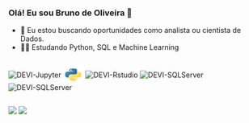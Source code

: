 ### Olá! Eu sou Bruno de Oliveira 👋


- 🔭 Eu estou buscando oportunidades como analista ou cientista de Dados.
- 🐱‍💻 Estudando Python, SQL e Machine Learning


<div style="display: inline_block"><br>
  <img align="center" alt="DEVI-Jupyter" height="30" width="40" src="https://cdn.jsdelivr.net/gh/devicons/devicon/icons/jupyter/jupyter-original-wordmark.svg">
  <img align="center" alt="DEVI-Python" height="30" width="40" src="https://raw.githubusercontent.com/devicons/devicon/master/icons/python/python-original.svg">
  <img align="center" alt="DEVI-Rstudio" height="30" width="40" src="https://cdn.jsdelivr.net/gh/devicons/devicon/icons/rstudio/rstudio-original.svg">
  <img align="center" alt="DEVI-SQLServer" height="30" width="40" src="https://cdn.jsdelivr.net/gh/devicons/devicon/icons/postgresql/postgresql-original.svg">
  <img align="center" alt="DEVI-SQLServer" height="30" width="40" src="https://img.icons8.com/color/48/000000/power-bi.png">
 </div>

  ##
 
<div> 
   <a href = "mailto:brunooliveira.tec@gmail.com"><img src="https://img.shields.io/badge/-Gmail-%23333?style=for-the-badge&logo=gmail&logoColor=white" target="_blank"></a>
  <a href="https://www.linkedin.com/in/brunooliveira547" target="_blank"><img src="https://img.shields.io/badge/-LinkedIn-%230077B5?style=for-the-badge&logo=linkedin&logoColor=white" target="_blank"></a> 
 
 
 
</div>
